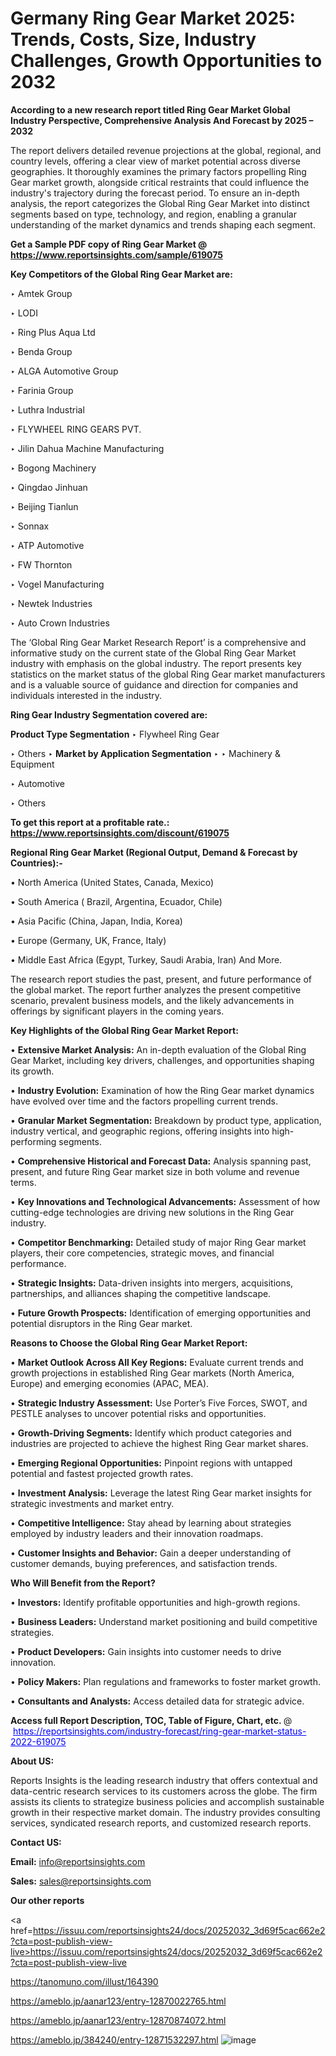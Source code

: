 # Germany Ring Gear Market 2025: Trends, Costs, Size, Industry Challenges, Growth Opportunities to 2032

<strong>According to a new research report titled Ring Gear Market Global Industry Perspective, Comprehensive Analysis And Forecast by 2025 – 2032</strong>

The report delivers detailed revenue projections at the global, regional, and country levels, offering a clear view of market potential across diverse geographies. It thoroughly examines the primary factors propelling Ring Gear market growth, alongside critical restraints that could influence the industry's trajectory during the forecast period. To ensure an in-depth analysis, the report categorizes the Global Ring Gear Market into distinct segments based on type, technology, and region, enabling a granular understanding of the market dynamics and trends shaping each segment.

<strong>Get a Sample PDF copy of Ring Gear Market </strong><strong>@<a href=https://www.reportsinsights.com/sample/619075 style=color:#0000ff;> https://www.reportsinsights.com/sample/619075</a></strong></font>

<strong>Key Competitors of the Global Ring Gear Market are:</strong>

‣ Amtek Group

‣ LODI

‣ Ring Plus Aqua Ltd

‣ Benda Group

‣ ALGA Automotive Group

‣ Farinia Group

‣ Luthra Industrial

‣ FLYWHEEL RING GEARS PVT.

‣ Jilin Dahua Machine Manufacturing

‣ Bogong Machinery

‣ Qingdao Jinhuan

‣ Beijing Tianlun

‣ Sonnax

‣ ATP Automotive

‣ FW Thornton

‣ Vogel Manufacturing

‣ Newtek Industries

‣ Auto Crown Industries

The ‘Global Ring Gear Market Research Report’ is a comprehensive and informative study on the current state of the Global Ring Gear Market industry with emphasis on the global industry. The report presents key statistics on the market status of the global Ring Gear market manufacturers and is a valuable source of guidance and direction for companies and individuals interested in the industry.

<strong>Ring Gear Industry Segmentation covered are:</strong>

<strong>Product Type Segmentation</strong>
‣
Flywheel Ring Gear

‣ Others
‣ 
<strong>Market by Application Segmentation</strong>
‣
‣  Machinery & Equipment

‣ Automotive

‣ Others

<strong>To get this report at a profitable rate.: <a href=https://www.reportsinsights.com/discount/619075 style=color:#0000ff;>https://www.reportsinsights.com/discount/619075</a></strong></font>

<strong>Regional Ring Gear Market (Regional Output, Demand &amp; Forecast by Countries):-</strong>

• North America (United States, Canada, Mexico)

• South America ( Brazil, Argentina, Ecuador, Chile)

• Asia Pacific (China, Japan, India, Korea)

• Europe (Germany, UK, France, Italy)

• Middle East Africa (Egypt, Turkey, Saudi Arabia, Iran) And More.

The research report studies the past, present, and future performance of the global market. The report further analyzes the present competitive scenario, prevalent business models, and the likely advancements in offerings by significant players in the coming years.

<strong>Key Highlights of the Global Ring Gear Market Report:</strong>

• <strong>Extensive Market Analysis:</strong> An in-depth evaluation of the Global Ring Gear Market, including key drivers, challenges, and opportunities shaping its growth.

• <strong>Industry Evolution:</strong> Examination of how the Ring Gear market dynamics have evolved over time and the factors propelling current trends.

• <strong>Granular Market Segmentation:</strong> Breakdown by product type, application, industry vertical, and geographic regions, offering insights into high-performing segments.

• <strong>Comprehensive Historical and Forecast Data:</strong> Analysis spanning past, present, and future Ring Gear market size in both volume and revenue terms.

• <strong>Key Innovations and Technological Advancements:</strong> Assessment of how cutting-edge technologies are driving new solutions in the Ring Gear industry.

• <strong>Competitor Benchmarking:</strong> Detailed study of major Ring Gear market players, their core competencies, strategic moves, and financial performance.

• <strong>Strategic Insights:</strong> Data-driven insights into mergers, acquisitions, partnerships, and alliances shaping the competitive landscape.

• <strong>Future Growth Prospects:</strong> Identification of emerging opportunities and potential disruptors in the Ring Gear market.

<strong>Reasons to Choose the Global Ring Gear Market Report:</strong>

• <strong>Market Outlook Across All Key Regions:</strong> Evaluate current trends and growth projections in established Ring Gear markets (North America, Europe) and emerging economies (APAC, MEA).

• <strong>Strategic Industry Assessment:</strong> Use Porter’s Five Forces, SWOT, and PESTLE analyses to uncover potential risks and opportunities.

• <strong>Growth-Driving Segments:</strong> Identify which product categories and industries are projected to achieve the highest Ring Gear market shares.

• <strong>Emerging Regional Opportunities:</strong> Pinpoint regions with untapped potential and fastest projected growth rates.

• <strong>Investment Analysis:</strong> Leverage the latest Ring Gear market insights for strategic investments and market entry.

• <strong>Competitive Intelligence:</strong> Stay ahead by learning about strategies employed by industry leaders and their innovation roadmaps.

• <strong>Customer Insights and Behavior:</strong> Gain a deeper understanding of customer demands, buying preferences, and satisfaction trends.

<strong>Who Will Benefit from the Report?</strong>

• <strong>Investors:</strong> Identify profitable opportunities and high-growth regions.

• <strong>Business Leaders:</strong> Understand market positioning and build competitive strategies.

• <strong>Product Developers:</strong> Gain insights into customer needs to drive innovation.

• <strong>Policy Makers:</strong> Plan regulations and frameworks to foster market growth.

• <strong>Consultants and Analysts:</strong> Access detailed data for strategic advice.
</ul>
<strong>Access full Report Description, TOC, Table of Figure, Chart, etc. </strong>@  <a href=https://reportsinsights.com/industry-forecast/ring-gear-market-status-2022-619075 style=color:#0000ff;>https://reportsinsights.com/industry-forecast/ring-gear-market-status-2022-619075</a></font>

<strong><strong>About US</strong>:</strong>

Reports Insights is the leading research industry that offers contextual and data-centric research services to its customers across the globe. The firm assists its clients to strategize business policies and accomplish sustainable growth in their respective market domain. The industry provides consulting services, syndicated research reports, and customized research reports.

<strong>Contact US:</strong>

<p class=""""><b>Email:</b> <a href=mailto:info@reportsinsights.com>info@reportsinsights.com</a></p>
<p class=""""><b>Sales:</b> <a href=mailto:sales@reportsinsights.com>sales@reportsinsights.com</a></p>

<strong>Our other reports</strong>

<a href=https://issuu.com/reportsinsights24/docs/20252032_3d69f5cac662e2?cta=post-publish-view-live>https://issuu.com/reportsinsights24/docs/20252032_3d69f5cac662e2?cta=post-publish-view-live</a>

<a href=https://tanomuno.com/illust/164390>https://tanomuno.com/illust/164390</a>

<a href=https://ameblo.jp/aanar123/entry-12870022765.html>https://ameblo.jp/aanar123/entry-12870022765.html</a>

<a href=https://ameblo.jp/aanar123/entry-12870874072.html>https://ameblo.jp/aanar123/entry-12870874072.html</a>

<a href=https://ameblo.jp/384240/entry-12871532297.html>https://ameblo.jp/384240/entry-12871532297.html</a>
![image](https://github.com/user-attachments/assets/bfced836-dc6d-4fe5-a7fb-45ebb80f08ce)
